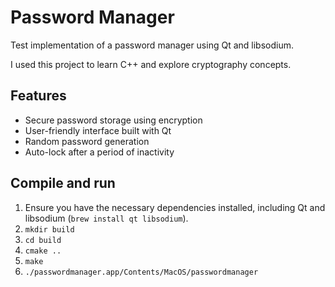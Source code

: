 # Password Manager

Test implementation of a password manager using Qt and libsodium.

I used this project to learn C++ and explore cryptography concepts.

## Features

- Secure password storage using encryption
- User-friendly interface built with Qt
- Random password generation
- Auto-lock after a period of inactivity

## Compile and run

1. Ensure you have the necessary dependencies installed, including Qt and libsodium (`brew install qt libsodium`).
1. `mkdir build`
1. `cd build`
1. `cmake ..`
1. `make`
1. `./passwordmanager.app/Contents/MacOS/passwordmanager`
